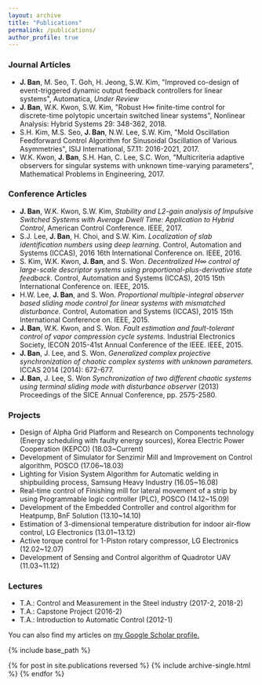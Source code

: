 ```yaml
---
layout: archive
title: "Publications"
permalink: /publications/
author_profile: true
---
```


### Journal Articles
* __J. Ban__, M. Seo, T. Goh, H. Jeong, S.W. Kim, "Improved co-design of event-triggered dynamic output feedback controllers for linear systems", Automatica, *Under Review*
* __J. Ban__, W.K. Kwon, S.W. Kim, "Robust H∞ finite-time control for discrete-time polytopic uncertain switched linear systems", Nonlinear Analysis: Hybrid Systems 29: 348-362, 2018.
* S.H. Kim, M.S. Seo, __J. Ban__, N.W. Lee, S.W. Kim, "Mold Oscillation Feedforward Control Algorithm for Sinusoidal Oscillation of Various Asymmetries", ISIJ International, 57.11: 2016-2021, 2017.
* W.K. Kwon, __J. Ban__, S.H. Han, C. Lee, S.C. Won, "Multicriteria adaptive observers for singular systems with unknown time-varying parameters", Mathematical Problems in Engineering, 2017. 

### Conference Articles
* __J. Ban__, W.K. Kwon, S.W. Kim, *Stability and L2-gain analysis of Impulsive Switched Systems with Average Dwell Time: Application to Hybrid Control*, American Control Conference. IEEE, 2017.
* S.J. Lee, __J. Ban__, H. Choi, and S.W. Kim. *Localization of slab identification numbers using deep learning.* Control, Automation and Systems (ICCAS), 2016 16th International Conference on. IEEE, 2016.
* S. Kim, W.K. Kwon, __J. Ban__, and S. Won. *Decentralized H∞ control of large-scale descriptor systems using proportional-plus-derivative state feedback.* Control, Automation and Systems (ICCAS), 2015 15th International Conference on. IEEE, 2015.
* H.W. Lee, __J. Ban__, and S. Won. *Proportional multiple-integral observer based sliding mode control for linear systems with mismatched disturbance.* Control, Automation and Systems (ICCAS), 2015 15th International Conference on. IEEE, 2015.
* __J. Ban__, W.K. Kwon, and S. Won. *Fault estimation and fault-tolerant control of vapor compression cycle systems.* Industrial Electronics Society, IECON 2015-41st Annual Conference of the IEEE. IEEE, 2015.
* __J. Ban__, J. Lee, and S. Won. *Generalized complex projective synchronization of chaotic complex systems with unknown parameters.* ICCAS 2014 (2014): 672-677.
* __J. Ban__, J. Lee, S. Won *Synchronization of two different chaotic systems using terminal sliding mode with disturbance observer* (2013) Proceedings of the SICE Annual Conference, pp. 2575-2580. 

### Projects
* Design of Alpha Grid Platform and Research on Components technology (Energy scheduling with faulty energy sources), Korea Electric Power Cooperation (KEPCO) (18.03~Current)
* Development of Simulator for Senzimir Mill and Improvement on Control algorithm, POSCO (17.06~18.03)
* Lighting for Vision System Algorithm for Automatic welding in shipbuilding process, Samsung Heavy Industry (16.05~16.08)
* Real-time control of Finishing mill for lateral movement of a strip by using Programmable logic controller (PLC), POSCO (14.12~15.09)
* Development of the Embedded Controller and control algorithm for Heatpump, BnF Solution (13.10~14.10)
* Estimation of 3-dimensional temperature distribution for indoor air-flow control, LG Electronics (13.01~13.12)
* Active torque control for 1-Piston rotary compressor, LG Electronics (12.02~12.07)
* Development of Sensing and Control algorithm of Quadrotor UAV (11.03~11.12)

### Lectures
* T.A.: Control and Measurement in the Steel industry (2017-2, 2018-2)
* T.A.: Capstone Project (2016-2)
* T.A.: Introduction to Automatic Control (2012-1)

You can also find my articles on <u><a href="{{author.googlescholar}}">my Google Scholar profile</a>.</u>

{% include base_path %}

{% for post in site.publications reversed %}
  {% include archive-single.html %}
{% endfor %}
